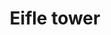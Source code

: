 ---
pid: LLP450
title: Eifle tower
location_transcription: paris or france
zipcode: '29120'
outside_phl: 'X MASCARA '
neighborhood: 
age: '10'
age_range: 6-13
instagram: 
image_file_name: LLP_450.jpg
proposal_transcription: |-
  Eifle
  tower

  Fire
  tower
  I D
  know
  Legs

  the biggest tower in paris

  Chef
topic: Architecture,Art,Culture
topic_summary: 0, 0, 0
type: Building
keywords_other: eiffle tower, paris
credit: John Quach
image_labels: 
twitter: 
facebook: 
permalink: "/monuments/llp450/"
layout: item-page
---